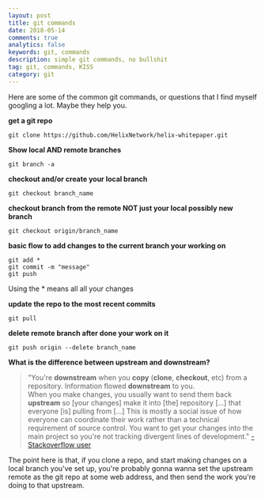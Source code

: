 ```yaml
---
layout: post
title: git commands
date: 2018-05-14
comments: true
analytics: false
keywords: git, commands
description: simple git commands, no bullshit
tag: git, commands, KISS
category: git
---
```


Here are some of the common git commands, or questions that I find myself googling a lot. Maybe they help you.


**get a git repo**
```
git clone https://github.com/HelixNetwork/helix-whitepaper.git
```

**Show local AND remote branches**
```
git branch -a
```

**checkout and/or create your local branch**
```
git checkout branch_name
```

**checkout branch from the remote NOT just your local possibly new branch**
```
git checkout origin/branch_name
```

**basic flow to add changes to the current branch your working on**
```
git add *
git commit -m "message"
git push
```
Using the * means all all your changes

**update the repo to the most recent commits**
```
git pull
```

**delete remote branch after done your work on it**
```
git push origin --delete branch_name
```

**What is the difference between upstream and downstream?**

> "You're **downstream** when you **copy** (**clone**, **checkout**, etc) from a repository. Information flowed **downstream** to you. <br>
When you make changes, you usually want to send them back **upstream** so [your changes] make it into [the] repository [...] that everyone [is] pulling from [...] This is mostly a social issue of how everyone can coordinate their work rather than a technical requirement of source control. You want to get your changes into the main project so you're not tracking divergent lines of development." <a href="https://stackoverflow.com/users/230468/dilithiummatrix">-Stackoverflow user</a>

The point here is that, if you clone a repo, and start making changes on a local branch you've set up, you're probably gonna wanna set the upstream remote as the git repo at some web address, and then send the work you're doing to that upstream.

